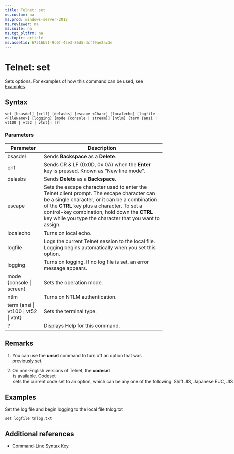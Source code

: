 ```yaml
---
title: Telnet: set
ms.custom: na
ms.prod: windows-server-2012
ms.reviewer: na
ms.suite: na
ms.tgt_pltfrm: na
ms.topic: article
ms.assetid: 67316b5f-9c6f-43e3-86d5-dcff9ae2ac3e
---
```

# Telnet: set
Sets options. For examples of how this command can be used, see [Examples](assetId:///c6d43992-8243-4f0a-8605-3152c8a8fe9a#BKMK_Examples).

## Syntax

```
set [bsasdel] [crlf] [delasbs] [escape <Char>] [localecho] [logfile <FileName>] [logging] [mode {console | stream}] [ntlm] [term {ansi | vt100 | vt52 | vtnt}] [?]
```

### Parameters

|Parameter|Description|
|-------------|---------------|
|bsasdel|Sends **Backspace** as a **Delete**.|
|crlf|Sends CR & LF \(0x0D, 0x 0A\) when the **Enter** key is pressed. Known as “New line mode”.|
|delasbs|Sends **Delete** as a **Backspace**.|
|escape <Character>|Sets the escape character used to enter the Telnet client prompt. The escape character can be a single character, or it can be a combination of the **CTRL** key plus a character. To set a control\-key combination, hold down the **CTRL** key while you type the character that you want to assign.|
|localecho|Turns on local echo.|
|logfile <FileName>|Logs the current Telnet session to the local file. Logging begins automatically when you set this option.|
|logging|Turns on logging. If no log file is set, an error message appears.|
|mode {console &#124; screen}|Sets the operation mode.|
|ntlm|Turns on NTLM authentication.|
|term {ansi &#124; vt100 &#124; vt52 &#124; vtnt}|Sets the terminal type.|
|?|Displays Help for this command.|

## Remarks

1.  You can use the **unset** command to turn off an option that was previously set.

2.  On non\-English versions of Telnet, the **codeset** <option> is available. **Codeset** <option> sets the current code set to an option, which can be any one of the following: **Shift JIS**, **Japanese EUC**, **JIS Kanji**, **JIS Kanji \(78\)**, **DEC Kanji**, **NEC Kanji**. You should set the same code set on the remote computer.

## <a name="BKMK_Examples"></a>Examples
Set the log file and begin logging to the local file tnlog.txt

```
set logfile tnlog.txt
```

## Additional references

-   [Command-Line Syntax Key](Command-Line-Syntax-Key.md)


